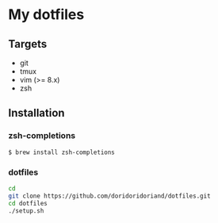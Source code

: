 # My dotfiles
## Targets
- git
- tmux
- vim (>= 8.x)
- zsh

## Installation
### zsh-completions
`$ brew install zsh-completions`

### dotfiles
```sh
cd
git clone https://github.com/doridoridoriand/dotfiles.git
cd dotfiles
./setup.sh
```


